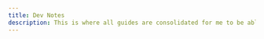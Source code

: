 ```yaml
---
title: Dev Notes
description: This is where all guides are consolidated for me to be able to reference when forget something or just need a refresher!
---
```

